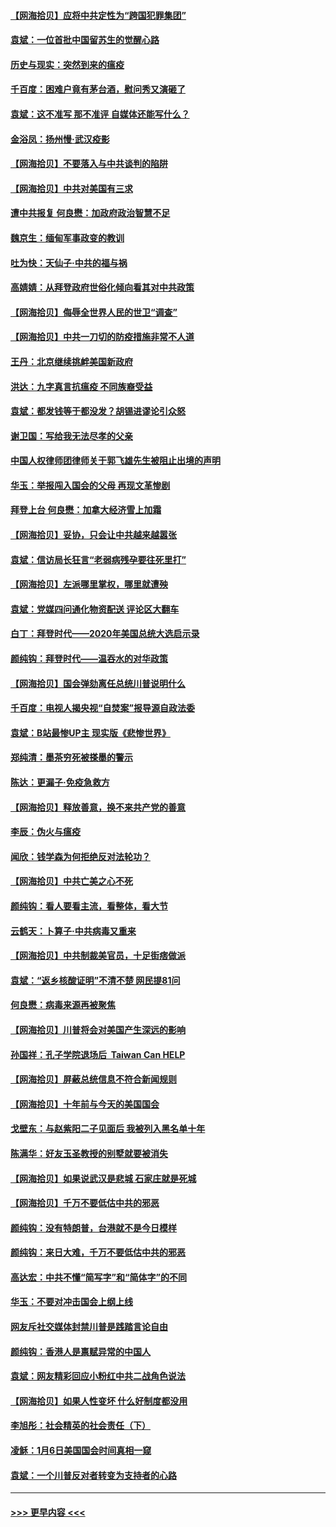 #### [【网海拾贝】应将中共定性为“跨国犯罪集团”](../pages/nsc993/n12740430.md?t=02091101) 
#### [袁斌：一位首批中国留苏生的觉醒心路](../pages/nsc993/n12740396.md?t=02091101) 
#### [历史与现实：突然到来的瘟疫](../pages/nsc993/n12738507.md?t=02091101) 
#### [千百度：困难户竟有茅台酒，慰问秀又演砸了](../pages/nsc993/n12738362.md?t=02091101) 
#### [袁斌：这不准写 那不准评 自媒体还能写什么？](../pages/nsc993/n12737833.md?t=02091101) 
#### [金浴凤：扬州慢‧武汉疫影](../pages/nsc993/n12737248.md?t=02091101) 
#### [【网海拾贝】不要落入与中共谈判的陷阱](../pages/nsc993/n12735229.md?t=02091101) 
#### [【网海拾贝】中共对美国有三求](../pages/nsc993/n12735197.md?t=02091101) 
#### [遭中共报复 何良懋：加政府政治智慧不足](../pages/nsc993/n12734323.md?t=02091101) 
#### [魏京生：缅甸军事政变的教训](../pages/nsc993/n12732470.md?t=02091101) 
#### [吐为快：天仙子·中共的福与祸](../pages/nsc993/n12732165.md?t=02091101) 
#### [高婧婧：从拜登政府世俗化倾向看其对中共政策](../pages/nsc993/n12730028.md?t=02091101) 
#### [【网海拾贝】侮辱全世界人民的世卫“调查”](../pages/nsc993/n12727884.md?t=02091101) 
#### [【网海拾贝】中共一刀切的防疫措施非常不人道](../pages/nsc993/n12724879.md?t=02091101) 
#### [王丹：北京继续挑衅美国新政府](../pages/nsc993/n12722456.md?t=02091101) 
#### [洪达：九字真言抗瘟疫 不同族裔受益](../pages/nsc993/n12722448.md?t=02091101) 
#### [袁斌：都发钱等于都没发？胡锡进谬论引众怒](../pages/nsc993/n12722393.md?t=02091101) 
#### [谢卫国：写给我无法尽孝的父亲](../pages/nsc993/n12720325.md?t=02091101) 
#### [中国人权律师团律师关于郭飞雄先生被阻止出境的声明](../pages/nsc993/n12720203.md?t=02091101) 
#### [华玉：举报闯入国会的父母 再现文革惨剧](../pages/nsc993/n12719070.md?t=02091101) 
#### [拜登上台 何良懋：加拿大经济雪上加霜](../pages/nsc993/n12718943.md?t=02091101) 
#### [【网海拾贝】妥协，只会让中共越来越嚣张](../pages/nsc993/n12717392.md?t=02091101) 
#### [袁斌：信访局长狂言“老弱病残孕要往死里打”](../pages/nsc993/n12717343.md?t=02091101) 
#### [【网海拾贝】左派哪里掌权，哪里就遭殃](../pages/nsc993/n12715009.md?t=02091101) 
#### [袁斌：党媒四问通化物资配送 评论区大翻车](../pages/nsc993/n12714950.md?t=02091101) 
#### [白丁：拜登时代——2020年美国总统大选启示录](../pages/nsc993/n12714920.md?t=02091101) 
#### [颜纯钩：拜登时代——温吞水的对华政策](../pages/nsc993/n12713245.md?t=02091101) 
#### [【网海拾贝】国会弹劾离任总统川普说明什么](../pages/nsc993/n12712816.md?t=02091101) 
#### [千百度：电视人揭央视“自焚案”报导源自政法委](../pages/nsc993/n12709760.md?t=02091101) 
#### [袁斌：B站最惨UP主 现实版《悲惨世界》](../pages/nsc993/n12709686.md?t=02091101) 
#### [郑纯清：墨茶穷死被搽墨的警示](../pages/nsc993/n12709262.md?t=02091101) 
#### [陈达：更漏子·免疫急救方](../pages/nsc993/n12709244.md?t=02091101) 
#### [【网海拾贝】释放善意，换不来共产党的善意](../pages/nsc993/n12708361.md?t=02091101) 
#### [李辰：伪火与瘟疫](../pages/nsc993/n12707981.md?t=02091101) 
#### [闻欣：钱学森为何拒绝反对法轮功？](../pages/nsc993/n12707407.md?t=02091101) 
#### [【网海拾贝】中共亡美之心不死](../pages/nsc993/n12707621.md?t=02091101) 
#### [颜纯钩：看人要看主流，看整体，看大节](../pages/nsc993/n12707536.md?t=02091101) 
#### [云鹤天：卜算子‧中共病毒又重来](../pages/nsc993/n12707408.md?t=02091101) 
#### [【网海拾贝】中共制裁美官员，十足街痞做派](../pages/nsc993/n12705115.md?t=02091101) 
#### [袁斌：“返乡核酸证明”不清不楚 网民提81问](../pages/nsc993/n12704982.md?t=02091101) 
#### [何良懋：病毒来源再被聚焦](../pages/nsc993/n12704944.md?t=02091101) 
#### [【网海拾贝】川普将会对美国产生深远的影响](../pages/nsc993/n12703045.md?t=02091101) 
#### [孙国祥：孔子学院退场后  Taiwan Can HELP](../pages/nsc993/n12702430.md?t=02091101) 
#### [【网海拾贝】屏蔽总统信息不符合新闻规则](../pages/nsc993/n12699998.md?t=02091101) 
#### [【网海拾贝】十年前与今天的美国国会](../pages/nsc993/n12696993.md?t=02091101) 
#### [戈壁东：与赵紫阳二子见面后 我被列入黑名单十年](../pages/nsc993/n12696215.md?t=02091101) 
#### [陈满华：好友玉圣教授的别墅就要被消失](../pages/nsc993/n12695411.md?t=02091101) 
#### [【网海拾贝】如果说武汉是悲城 石家庄就是死城](../pages/nsc993/n12694589.md?t=02091101) 
#### [【网海拾贝】千万不要低估中共的邪恶](../pages/nsc993/n12692771.md?t=02091101) 
#### [颜纯钩：没有特朗普，台港就不是今日模样](../pages/nsc993/n12692678.md?t=02091101) 
#### [颜纯钩：来日大难，千万不要低估中共的邪恶](../pages/nsc993/n12692080.md?t=02091101) 
#### [高达宏：中共不懂“简写字”和“简体字”的不同](../pages/nsc993/n12692068.md?t=02091101) 
#### [华玉：不要对冲击国会上纲上线](../pages/nsc993/n12689948.md?t=02091101) 
#### [网友斥社交媒体封禁川普是践踏言论自由](../pages/nsc993/n12687482.md?t=02091101) 
#### [颜纯钩：香港人是禀赋异常的中国人](../pages/nsc993/n12685142.md?t=02091101) 
#### [袁斌：网友精彩回应小粉红中共二战角色说法](../pages/nsc993/n12684994.md?t=02091101) 
#### [【网海拾贝】如果人性变坏 什么好制度都没用](../pages/nsc993/n12683000.md?t=02091101) 
#### [李旭彤：社会精英的社会责任（下）](../pages/nsc993/n12680604.md?t=02091101) 
#### [凌稣：1月6日美国国会时间真相一窥](../pages/nsc993/n12682780.md?t=02091101) 
#### [袁斌：一个川普反对者转变为支持者的心路](../pages/nsc993/n12682700.md?t=02091101) 

----
#### [ >>> 更早内容 <<< ](../indexes/nsc993-earlier.md)
